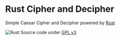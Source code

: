 # Rust Cipher and Decipher
Simple Caesar Cipher and Decipher powered by [Rust](https://www.rust-lang.org/)


![Rust](http://rust-lang.org/logos/rust-logo-256x256-blk.png)
Source code under [GPL v3](https://www.gnu.org/licenses/gpl-3.0.pt-br.html)
